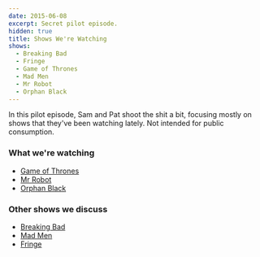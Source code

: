 ```yaml
---
date: 2015-06-08
excerpt: Secret pilot episode.
hidden: true
title: Shows We're Watching
shows:
  - Breaking Bad
  - Fringe
  - Game of Thrones
  - Mad Men
  - Mr Robot
  - Orphan Black
---
```


In this pilot episode, Sam and Pat shoot the shit a bit, focusing mostly on shows that they've been watching lately. Not intended for public consumption.

### What we're watching

* [Game of Thrones](http://www.hbo.com/game-of-thrones)
* [Mr Robot](http://www.usanetwork.com/mrrobot)
* [Orphan Black](http://www.bbcamerica.com/orphan-black/)

### Other shows we discuss

* [Breaking Bad](http://www.amc.com/shows/breaking-bad)
* [Mad Men](http://www.amc.com/shows/mad-men)
* [Fringe](https://en.wikipedia.org/wiki/Fringe_(TV_series))

